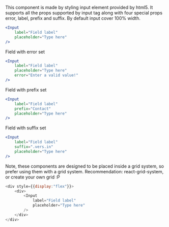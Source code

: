 This component is made by styling input element provided by html5. It supports all the props supported by input tag along with four special props error, label, prefix and suffix. By default input cover 100% width.

```jsx
<Input
    label="Field label"
    placeholder="Type here"
/>
```
Field with error set
```jsx
<Input
    label="Field label"
    placeholder="Type here"
    error="Enter a valid value!"
/>
```
Field with prefix set
```jsx
<Input
    label="Field label"
    prefix="Contact"
    placeholder="Type here"
/>
```
Field with suffix set
```jsx
<Input
    label="Field label"
    suffix=".vers.in"
    placeholder="Type here"
/>
```
 Note, these components are designed to be placed inside a grid system, so prefer using them with a grid system. Recommendation: react-grid-system, or create your own grid :P  
```js
<div style={{display:"flex"}}>
    <div>
        <Input
            label="Field label"
            placeholder="Type here"
        />
    </div>
</div>
```